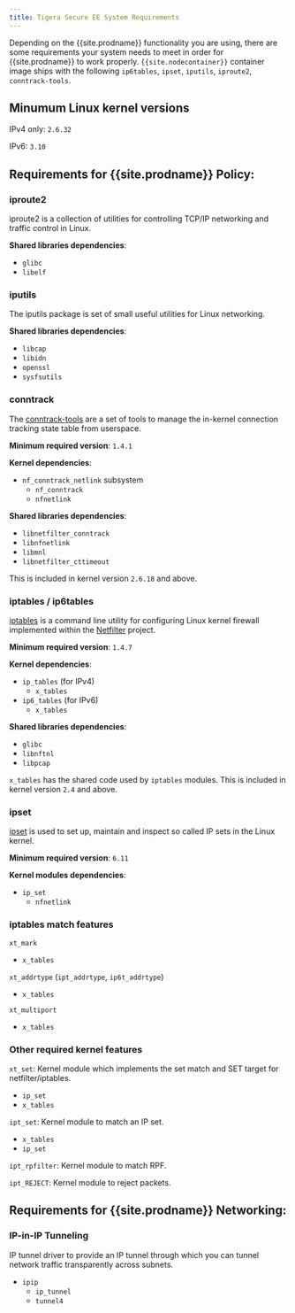 ```yaml
---
title: Tigera Secure EE System Requirements
---
```


Depending on the {{site.prodname}} functionality you are using, there are some requirements your system needs to meet in order for {{site.prodname}} to work properly.
`{{site.nodecontainer}}` container image ships with the following `ip6tables`, `ipset`, `iputils`, `iproute2`, `conntrack-tools`.

## Minumum Linux kernel versions

IPv4 only: `2.6.32`

IPv6: `3.10`

## Requirements for {{site.prodname}} Policy:

### iproute2

 iproute2 is a collection of utilities for controlling TCP/IP networking and traffic control in Linux.

 **Shared libraries dependencies**:
  - `glibc`
  - `libelf`

### iputils

The iputils package is set of small useful utilities for Linux networking.

 **Shared libraries dependencies**:
  - `libcap`
  - `libidn`
  - `openssl`
  - `sysfsutils`

### conntrack

The [conntrack-tools](http://www.netfilter.org/projects/conntrack-tools/index.html) are a set of tools to manage the in-kernel connection tracking state table from userspace.

 **Minimum required version**: `1.4.1`

 **Kernel dependencies**:
 - `nf_conntrack_netlink` subsystem
    - `nf_conntrack`
    - `nfnetlink`

 **Shared libraries dependencies**:
  - `libnetfilter_conntrack`
  - `libnfnetlink`
  - `libmnl`
  - `libnetfilter_cttimeout`

This is included in kernel version `2.6.18` and above.

### iptables / ip6tables

[iptables](http://www.netfilter.org/projects/iptables/index.html) is a command line utility for configuring Linux kernel firewall implemented within the [Netfilter](http://www.netfilter.org) project.

 **Minimum required version**: `1.4.7`

 **Kernel dependencies**:
 - `ip_tables` (for IPv4)
    - `x_tables`
 - `ip6_tables` (for IPv6)
    - `x_tables`

 **Shared libraries dependencies**:
  - `glibc`
  - `libnftnl`
  - `libpcap`

`x_tables` has the shared code used by `iptables` modules.
 This is included in kernel version `2.4` and above.

### ipset

[ipset](http://ipset.netfilter.org/) is used to set up, maintain and inspect so called IP sets in the Linux kernel.

 **Minimum required version**: `6.11`

 **Kernel modules dependencies**:
 - `ip_set`
    - `nfnetlink`

### iptables match features

`xt_mark`
   - `x_tables`

`xt_addrtype` (`ipt_addrtype`, `ip6t_addrtype`)
   - `x_tables`

`xt_multiport`
   - `x_tables`

### Other required kernel features

`xt_set`: Kernel module which implements the set match and SET target for netfilter/iptables.
 - `ip_set`
 - `x_tables`

`ipt_set`: Kernel module to match an IP set.
 - `x_tables`
 - `ip_set`

`ipt_rpfilter`: Kernel module to match RPF.

`ipt_REJECT`: Kernel module to reject packets.

## Requirements for {{site.prodname}} Networking:

### IP-in-IP Tunneling

IP tunnel driver to provide an IP tunnel through which you can tunnel network traffic transparently across subnets.

 - `ipip`
    - `ip_tunnel`
    - `tunnel4`
